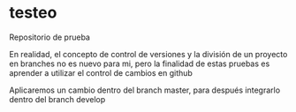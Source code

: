 # testeo
Repositorio de prueba

En realidad, el concepto de control de versiones y la división de un proyecto en branches no es nuevo para mi, pero la finalidad de estas pruebas es aprender a utilizar el control de cambios en github

Aplicaremos un cambio dentro del branch master, para después integrarlo dentro del branch develop

